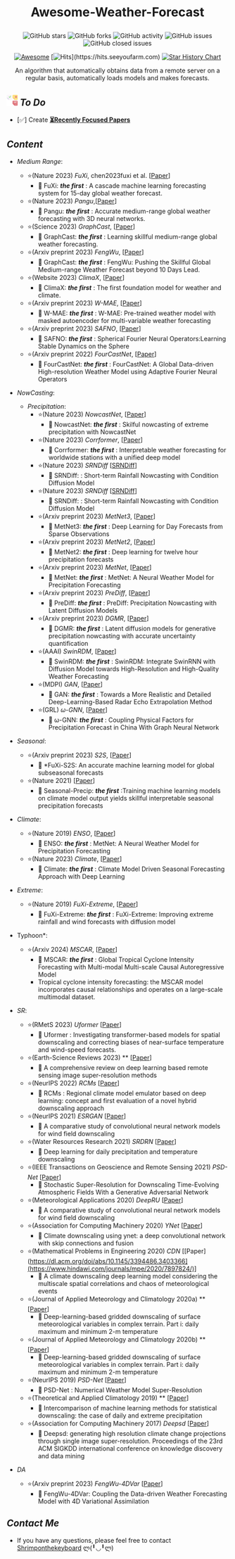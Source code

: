 # <p align=center>Awesome-Weather-Forecast</p>
<!--# <p align=center>`Awesome-Weather-Forecast`</p>-->
<div align=center>

<p>

 ![GitHub stars](https://img.shields.io/github/stars/zhengkai15/Awesome-Weather-Forecast.svg?color=red&style=for-the-badge)
 ![GitHub forks](https://img.shields.io/github/forks/zhengkai15/Awesome-Weather-Forecast.svg?style=for-the-badge)
 ![GitHub activity](https://img.shields.io/github/last-commit/zhengkai15/Awesome-Weather-Forecast?color=yellow&style=for-the-badge)
 ![GitHub issues](https://img.shields.io/github/issues/zhengkai15/Awesome-Weather-Forecast?style=for-the-badge)
 ![GitHub closed issues](https://img.shields.io/github/issues-closed/zhengkai15/Awesome-Weather-Forecast?color=inactive&style=for-the-badge)

 [![Awesome](https://cdn.rawgit.com/sindresorhus/awesome/d7305f38d29fed78fa85652e3a63e154dd8e8829/media/badge.svg)](https://github.com/sindresorhus/awesome)
 [![Hits](https://hits.seeyoufarm.com/api/count/incr/badge.svg?url=https%3A%2F%2Fgithub.com%2Fzhengkai15%2FAwesome-Weather-Forecast&count_bg=%23DD4B78&title_bg=%23555555&icon=jabber.svg&icon_color=%23E7E7E7&title=Hits(2024.02~)&edge_flat=false)](https://hits.seeyoufarm.com)
 [![Star History Chart](https://api.star-history.com/svg?repos=zhengkai15/Awesome-Weather-Forecast&type=Date)](https://star-history.com/#zhengkai15/Awesome-Weather-Forecast&Date)
</p>
An algorithm that automatically obtains data from a remote server on a regular basis, automatically loads models and makes forecasts.

<div align=left>

## *<img src="./pic/icon/to-do-list.png" width="25" /> To Do*
* [✅] Create [**⏳Recently Focused Papers**](https://github.com/zhengkai15/Awesome-Weather-Forecast/blob/main/%E2%8F%B3Recently%20Focused%20Papers.md)

## *Content*
* *Medium Range*:
  * ⭐(Nature 2023) *FuXi*, chen2023fuxi et al. [[Paper](https://www.nature.com/articles/s41612-023-00512-1)]
    * 🍬 FuXi: ***the first*** : A cascade machine learning forecasting system for 15-day global weather forecast.
  * ⭐(Nature 2023) *Pangu*,[[Paper](https://www.nature.com/articles/s41586-023-06185-3)]
    * 🍬 Pangu: ***the first*** : Accurate medium-range global weather forecasting with 3D neural networks.
  * ⭐(Science 2023) *GraphCast*, [[Paper](https://www.science.org/doi/10.1126/science.adi2336)]
    * 🍬 GraphCast: ***the first*** : Learning skillful medium-range global weather forecasting.
  * ⭐(Arxiv preprint 2023) *FengWu*, [[Paper](https://arxiv.org/abs/2304.02948)]
    * 🍬 GraphCast: ***the first*** : FengWu: Pushing the Skillful Global Medium-range Weather Forecast beyond 10 Days Lead.
  * ⭐(Website 2023) *ClimaX*, [[Paper](https://www.microsoft.com/en-us/research/group/autonomous-systems-group-robotics/articles/introducing-climax-the-first-foundation-model-for-weather-and-climate/)]
    * 🍬 ClimaX: ***the first*** : The first foundation model for weather and climate.
  * ⭐(Arxiv preprint 2023) *W-MAE*, [[Paper](https://arxiv.org/abs/2304.08754)]
    * 🍬 W-MAE: ***the first*** : W-MAE: Pre-trained weather model with masked autoencoder for multi-variable weather forecasting
  * ⭐(Arxiv preprint 2023) *SAFNO*, [[Paper](https://arxiv.org/pdf/2306.03838.pdf)]
    * 🍬 SAFNO: ***the first*** : Spherical Fourier Neural Operators:Learning Stable Dynamics on the Sphere
  * ⭐(Arxiv preprint 2022) *FourCastNet*, [[Paper](https://arxiv.org/abs/2202.11214)]
    * 🍬 FourCastNet: ***the first*** : FourCastNet: A Global Data-driven High-resolution Weather Model using Adaptive Fourier Neural Operators

* *NowCasting*:
  * *Precipitation*:
    * ⭐(Nature 2023) *NowcastNet*, [[Paper](https://www.nature.com/articles/s41586-023-06184-4)]
      * 🍬 NowcastNet: ***the first*** : Skilful nowcasting of extreme precipitation with NowcastNet
    * ⭐(Nature 2023) *Corrformer*, [[Paper](https://www.nature.com/articles/s42256-023-00667-9)]
      * 🍬 Corrformer: ***the first*** : Interpretable weather forecasting for worldwide stations with a unified deep model
    * ⭐(Nature 2023) *SRNDiff* [[SRNDiff](https://arxiv.org/pdf/2402.13737.pdf)] 
      * 🍬 SRNDiff: : Short-term Rainfall Nowcasting with Condition Diffusion Model
    * ⭐(Nature 2023) *SRNDiff* [[SRNDiff](https://arxiv.org/pdf/2402.13737.pdf)] 
      * 🍬 SRNDiff: : Short-term Rainfall Nowcasting with Condition Diffusion Model
    * ⭐(Arxiv preprint 2023) *MetNet3*, [[Paper](https://arxiv.org/abs/2306.06079)]
      * 🍬 MetNet3: ***the first*** : Deep Learning for Day Forecasts from Sparse Observations
    * ⭐(Arxiv preprint 2023) *MetNet2*, [[Paper](https://www.nature.com/articles/s41467-022-32483-x)]
      * 🍬 MetNet2: ***the first*** : Deep learning for twelve hour precipitation forecasts
    * ⭐(Arxiv preprint 2023) *MetNet*, [[Paper](https://arxiv.org/abs/2003.12140)]
      * 🍬 MetNet: ***the first*** : MetNet: A Neural Weather Model for Precipitation Forecasting
    * ⭐(Arxiv preprint 2023) *PreDiff*, [[Paper](https://arxiv.org/abs/2307.10422)]
      * 🍬 PreDiff: ***the first*** : PreDiff: Precipitation Nowcasting with Latent Diffusion Models
    * ⭐(Arxiv preprint 2023) *DGMR*, [[Paper](https://arxiv.org/abs/2304.12891)]
      * 🍬 DGMR: ***the first*** : Latent diffusion models for generative precipitation nowcasting with accurate uncertainty quantification
    * ⭐(AAAI) *SwinRDM*, [[Paper](https://ojs.aaai.org/index.php/AAAI/article/view/25105)]
      * 🍬 SwinRDM: ***the first*** : SwinRDM: Integrate SwinRNN with Diffusion Model towards High-Resolution and High-Quality Weather Forecasting
    * ⭐(MDPI) *GAN*, [[Paper](https://www.mdpi.com/2072-4292/14/1/24)]
      * 🍬 GAN: ***the first*** : Towards a More Realistic and Detailed Deep-Learning-Based Radar Echo Extrapolation Method
    * ⭐(GRL) *ω-GNN*, [[Paper](https://agupubs.onlinelibrary.wiley.com/doi/10.1029/2023GL106676)]
      * 🍬 ω-GNN: ***the first*** : Coupling Physical Factors for Precipitation Forecast in China With Graph Neural Network


* *Seasonal*:
  * ⭐(Arxiv preprint 2023) *S2S*, [[Paper](https://arxiv.org/abs/2312.09926)]
    * 🍬 *FuXi-S2S: An accurate machine learning model for global subseasonal forecasts
  * ⭐(Nature 2021) [[Paper](https://www.nature.com/articles/s43247-021-00225-4)]
    * 🍬 Seasonal-Precip: ***the first*** :Training machine learning models on climate model output yields skillful interpretable seasonal precipitation forecasts

* *Climate*:
  * ⭐(Nature 2019) *ENSO*, [[Paper](https://www.nature.com/articles/s41586-019-1559-7)]
    * 🍬 ENSO: ***the first*** : MetNet: A Neural Weather Model for Precipitation Forecasting
  * ⭐(Nature 2023) *Climate*,  [[Paper](https://arxiv.org/pdf/2302.10480.pdf)] 
    * 🍬 Climate: ***the first*** : Climate Model Driven Seasonal Forecasting Approach with Deep Learning

* *Extreme*:
  * ⭐(Nature 2019) *FuXi-Extreme*, [[Paper](https://arxiv.org/abs/2310.19822)]
    * 🍬 FuXi-Extreme: ***the first*** : FuXi-Extreme: Improving extreme rainfall and wind forecasts with diffusion model
* Typhoon*:
  * ⭐(Arxiv 2024) *MSCAR*, [[Paper](https://arxiv.org/abs/2402.13270)]
    * 🍬 MSCAR: ***the first*** : Global Tropical Cyclone Intensity Forecasting with Multi-modal Multi-scale Causal Autoregressive Model
    * Tropical cyclone intensity forecasting: the MSCAR model incorporates causal relationships and operates on a large-scale multimodal dataset.

* *SR*:
  * ⭐(RMetS 2023) *Uformer* [[Paper](https://rmets.onlinelibrary.wiley.com/doi/abs/10.1002/qj.4596)]
    * 🍬 Uformer : Investigating transformer-based models for spatial downscaling and correcting biases of near-surface temperature and wind-speed forecasts.
  * ⭐(Earth-Science Reviews 2023) ** [[Paper](https://www.sciencedirect.com/science/article/pii/S0012825222001945)]
    * 🍬 A comprehensive review on deep learning based remote sensing image super-resolution methods
  * ⭐(NeurIPS 2022) *RCMs* [[Paper](https://link.springer.com/article/10.1007/s00382-022-06343-9)]
    * 🍬 RCMs : Regional climate model emulator based on deep learning: concept and first evaluation of a novel hybrid downscaling approach
  * ⭐(NeurIPS 2021) *ESRGAN* [[Paper](https://www.climatechange.ai/papers/neurips2021/17)]
    * 🍬 A comparative study of convolutional neural network models for wind field downscaling
  * ⭐(Water Resources Research 2021) *SRDRN* [[Paper](https://agupubs.onlinelibrary.wiley.com/doi/abs/10.1029/2020WR029308)]
    * 🍬 Deep learning for daily precipitation and temperature downscaling
  * ⭐(IEEE Transactions on Geoscience and Remote Sensing 2021) *PSD-Net* [[Paper](https://ieeexplore.ieee.org/document/9246532)]
    * 🍬 Stochastic Super-Resolution for Downscaling Time-Evolving Atmospheric Fields With a Generative Adversarial Network
  * ⭐(Meteorological Applications 2020) *DeepRU* [[Paper](https://rmets.onlinelibrary.wiley.com/doi/abs/10.1002/met.1961)]
    * 🍬 A comparative study of convolutional neural network models for wind field downscaling
  * ⭐(Association for Computing Machinery 2020) *YNet* [[Paper](https://dl.acm.org/doi/abs/10.1145/3394486.3403366)]
    * 🍬 Climate downscaling using ynet: a deep convolutional network with skip connections and fusion
  * ⭐(Mathematical Problems in Engineering 2020) *CDN* [[Paper](https://dl.acm.org/doi/abs/10.1145/3394486.3403366](https://www.hindawi.com/journals/mpe/2020/7897824/)]
    * 🍬 A climate downscaling deep learning model considering the multiscale spatial correlations and chaos of meteorological events
  * ⭐(Journal of Applied Meteorology and Climatology 2020a) ** [[Paper](https://journals.ametsoc.org/view/journals/apme/59/12/jamc-d-20-0057.1.xml)]
    * 🍬 Deep-learning-based gridded downscaling of surface meteorological variables in complex terrain. Part i: daily maximum and minimum 2-m temperature
  * ⭐(Journal of Applied Meteorology and Climatology 2020b) ** [[Paper](https://journals.ametsoc.org/view/journals/apme/59/12/jamc-d-20-0058.1.xml)]
    * 🍬 Deep-learning-based gridded downscaling of surface meteorological variables in complex terrain. Part i: daily maximum and minimum 2-m temperature
  * ⭐(NeurIPS 2019) *PSD-Net* [[Paper](https://ml4physicalsciences.github.io/2019/files/NeurIPS_ML4PS_2019_75.pdf)]
    * 🍬 PSD-Net : Numerical Weather Model Super-Resolution
  * ⭐(Theoretical and Applied Climatology 2019) ** [[Paper](https://link.springer.com/article/10.1007/s00704-018-2613-3)]
    * 🍬 Intercomparison of machine learning methods for statistical downscaling: the case of daily and extreme precipitation
  * ⭐(Association for Computing Machinery 2017) *Deepsd* [[Paper](https://doi.org/10.1145/3097983.3098004)]
    * 🍬 Deepsd: generating high resolution climate change projections through single image super-resolution. Proceedings of the 23rd ACM SIGKDD international conference on knowledge discovery and data mining

* *DA*
  * ⭐(Arxiv preprint 2023) *FengWu-4DVar* [[Paper](https://arxiv.org/abs/2312.12455)]
    * 🍬 FengWu-4DVar: Coupling the Data-driven Weather Forecasting Model with 4D Variational Assimilation

 
[//]: # ([*Contact Me*]&#40;#head7&#41;)

## <span id="head7"> *Contact Me* </span>
* If you have any questions, please feel free to contact [Shrimponthekeyboard](https://zhengkai15.github.io/) ლ(╹◡╹ლ)
